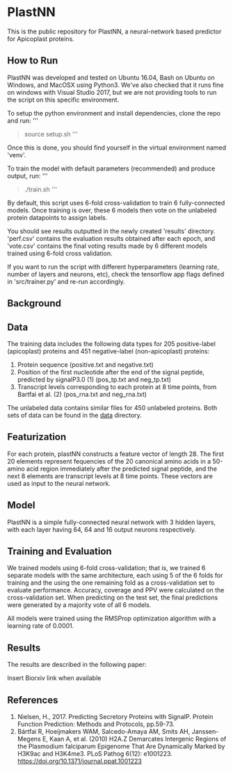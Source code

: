 # PlastNN

This is the public repository for PlastNN, a neural-network based predictor for Apicoplast proteins.

## How to Run
PlastNN was developed and tested on Ubuntu 16.04, Bash on Ubuntu on Windows, and MacOSX using Python3.
We've also checked that it runs fine on windows with Visual Studio 2017, but we are not providing
tools to run the script on this specific environment.

To setup the python environment and install dependencies, clone the repo and run:
'''
> source setup.sh
'''

Once this is done, you should find yourself in the virtual environment named 'venv'.

To train the model with default parameters (recommended) and produce output, run:
'''
> ./train.sh
'''

By default, this script uses 6-fold cross-validation to train 6 fully-connected models.
Once training is over, these 6 models then vote on the unlabeled protein datapoints to assign labels.

You should see results outputted in the newly created 'results' directory. 'perf.csv' contains the evaluation results
obtained after each epoch, and 'vote.csv' contains the final voting results made by 6 different models
trained using 6-fold cross validation.

If you want to run the script with different hyperparameters (learning rate, number of layers and neurons, etc),
check the tensorflow app flags defined in 'src/trainer.py' and re-run accordingly.

## Background

## Data

The training data includes the following data types for 205 positive-label (apicoplast) proteins and 451 negative-label (non-apicoplast) proteins:
1. Protein sequence (positive.txt and negative.txt)
2. Position of the first nucleotide after the end of the signal peptide, predicted by signalP3.0 (1) (pos_tp.txt and neg_tp.txt)
3. Transcript levels corresponding to each protein at 8 time points, from Bartfai et al. (2) (pos_rna.txt and neg_rna.txt)

The unlabeled data contains similar files for 450 unlabeled proteins.
Both sets of data can be found in the [data](https://github.com/sjang92/plastNN/tree/master/data) directory.

## Featurization

For each protein, plastNN constructs a feature vector of length 28. The first 20 elements represent fequencies of the 20 canonical amino acids in a 50-amino acid region immediately after the predicted signal peptide, and the next 8 elements are transcript levels at 8 time points. These vectors are used as input to the neural network.

## Model

PlastNN is a simple fully-connected neural network with 3 hidden layers, with each layer having 64, 64 and 16 output neurons respectively.

## Training and Evaluation

We trained models using 6-fold cross-validation; that is, we trained 6 separate models with the same architecture, each using 5 of the 6 folds for training and the using the one remaining fold as a cross-validation set to evaluate performance. Accuracy, coverage and PPV were calculated on the cross-validation set. When predicting on the test set, the final predictions were generated by a majority vote of all 6 models.

All models were trained using the RMSProp optimization algorithm with a learning rate of 0.0001. 

## Results

The results are described in the following paper:

Insert Biorxiv link when available

## References
1. Nielsen, H., 2017. Predicting Secretory Proteins with SignalP. Protein Function Prediction: Methods and Protocols, pp.59-73.
2. Bártfai R, Hoeijmakers WAM, Salcedo-Amaya AM, Smits AH, Janssen-Megens E, Kaan A, et al. (2010) H2A.Z Demarcates Intergenic Regions of the Plasmodium falciparum Epigenome That Are Dynamically Marked by H3K9ac and H3K4me3. PLoS Pathog 6(12): e1001223. https://doi.org/10.1371/journal.ppat.1001223